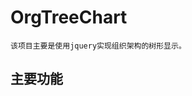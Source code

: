OrgTreeChart
================================
    该项目主要是使用jquery实现组织架构的树形显示。

主要功能
--------------------------------
